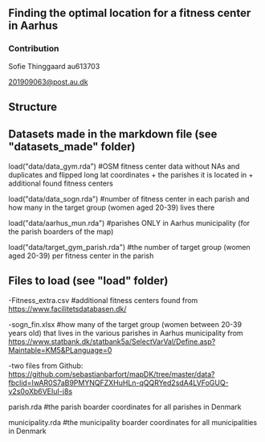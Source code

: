 ## Finding the optimal location for a fitness center in Aarhus

### Contribution

Sofie Thinggaard au613703

201909063@post.au.dk

## Structure

## Datasets made in the markdown file (see "datasets_made" folder)

load("data/data_gym.rda") #OSM fitness center data without NAs and duplicates and flipped long lat coordinates + the parishes it is located in + additional found fitness centers

load("data/data_sogn.rda") #number of fitness center in each parish and how many in the target group (women aged 20-39) lives there

load("data/aarhus_mun.rda") #parishes ONLY in Aarhus municipality (for the parish boarders of the map)

load("data/target_gym_parish.rda") #the number of target group (women aged 20-39) per fitness center in the parish

## Files to load (see "load" folder)

-Fitness_extra.csv #additional fitness centers found from https://www.facilitetsdatabasen.dk/

-sogn_fin.xlsx #how many of the target group (women between 20-39 years old) that lives in the various parishes in Aarhus municipality from https://www.statbank.dk/statbank5a/SelectVarVal/Define.asp?Maintable=KM5&PLanguage=0

-two files from Github: https://github.com/sebastianbarfort/mapDK/tree/master/data?fbclid=IwAR0S7aB9PMYNQFZXHuHLn-qQQRYed2sdA4LVFoGUQ-v2s0oXb6VEIuI-j8s

parish.rda #the parish boarder coordinates for all parishes in Denmark

municipality.rda #the municipality boarder coordinates for all municipalities in Denmark
